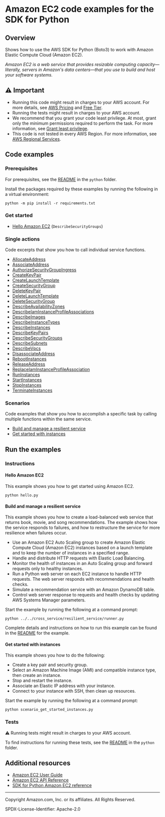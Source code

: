 # Amazon EC2 code examples for the SDK for Python

## Overview

Shows how to use the AWS SDK for Python (Boto3) to work with Amazon Elastic Compute Cloud (Amazon EC2).

<!--custom.overview.start-->
<!--custom.overview.end-->

_Amazon EC2 is a web service that provides resizable computing capacity—literally, servers in Amazon's data centers—that you use to build and host your software systems._

## ⚠ Important

* Running this code might result in charges to your AWS account. For more details, see [AWS Pricing](https://aws.amazon.com/pricing/) and [Free Tier](https://aws.amazon.com/free/).
* Running the tests might result in charges to your AWS account.
* We recommend that you grant your code least privilege. At most, grant only the minimum permissions required to perform the task. For more information, see [Grant least privilege](https://docs.aws.amazon.com/IAM/latest/UserGuide/best-practices.html#grant-least-privilege).
* This code is not tested in every AWS Region. For more information, see [AWS Regional Services](https://aws.amazon.com/about-aws/global-infrastructure/regional-product-services).

<!--custom.important.start-->
<!--custom.important.end-->

## Code examples

### Prerequisites

For prerequisites, see the [README](../../README.md#Prerequisites) in the `python` folder.

Install the packages required by these examples by running the following in a virtual environment:

```
python -m pip install -r requirements.txt
```

<!--custom.prerequisites.start-->
<!--custom.prerequisites.end-->

### Get started

- [Hello Amazon EC2](hello/hello_ec2.py#L4) (`DescribeSecurityGroups`)


### Single actions

Code excerpts that show you how to call individual service functions.

- [AllocateAddress](elastic_ip.py#L34)
- [AssociateAddress](elastic_ip.py#L59)
- [AuthorizeSecurityGroupIngress](security_group.py#L62)
- [CreateKeyPair](key_pair.py#L40)
- [CreateLaunchTemplate](../../cross_service/resilient_service/auto_scaler.py#L346)
- [CreateSecurityGroup](security_group.py#L35)
- [DeleteKeyPair](key_pair.py#L91)
- [DeleteLaunchTemplate](../../cross_service/resilient_service/auto_scaler.py#L409)
- [DeleteSecurityGroup](security_group.py#L129)
- [DescribeAvailabilityZones](../../cross_service/resilient_service/auto_scaler.py#L438)
- [DescribeIamInstanceProfileAssociations](../../cross_service/resilient_service/auto_scaler.py#L184)
- [DescribeImages](instance.py#L195)
- [DescribeInstanceTypes](instance.py#L217)
- [DescribeInstances](instance.py#L85)
- [DescribeKeyPairs](key_pair.py#L70)
- [DescribeSecurityGroups](security_group.py#L102)
- [DescribeSubnets](../../cross_service/resilient_service/auto_scaler.py#L731)
- [DescribeVpcs](../../cross_service/resilient_service/auto_scaler.py#L630)
- [DisassociateAddress](elastic_ip.py#L89)
- [RebootInstances](../../cross_service/resilient_service/auto_scaler.py#L21)
- [ReleaseAddress](elastic_ip.py#L112)
- [ReplaceIamInstanceProfileAssociation](../../cross_service/resilient_service/auto_scaler.py#L205)
- [RunInstances](instance.py#L34)
- [StartInstances](instance.py#L141)
- [StopInstances](instance.py#L168)
- [TerminateInstances](instance.py#L116)

### Scenarios

Code examples that show you how to accomplish a specific task by calling multiple
functions within the same service.

- [Build and manage a resilient service](../../cross_service/resilient_service/runner.py)
- [Get started with instances](scenario_get_started_instances.py)


<!--custom.examples.start-->
<!--custom.examples.end-->

## Run the examples

### Instructions


<!--custom.instructions.start-->
<!--custom.instructions.end-->

#### Hello Amazon EC2

This example shows you how to get started using Amazon EC2.

```
python hello.py
```


#### Build and manage a resilient service

This example shows you how to create a load-balanced web service that returns book, movie, and song recommendations. The example shows how the service responds to failures, and how to restructure the service for more resilience when failures occur.

- Use an Amazon EC2 Auto Scaling group to create Amazon Elastic Compute Cloud (Amazon EC2) instances based on a launch template and to keep the number of instances in a specified range.
- Handle and distribute HTTP requests with Elastic Load Balancing.
- Monitor the health of instances in an Auto Scaling group and forward requests only to healthy instances.
- Run a Python web server on each EC2 instance to handle HTTP requests. The web server responds with recommendations and health checks.
- Simulate a recommendation service with an Amazon DynamoDB table.
- Control web server response to requests and health checks by updating AWS Systems Manager parameters.

<!--custom.scenario_prereqs.cross_ResilientService.start-->
<!--custom.scenario_prereqs.cross_ResilientService.end-->

Start the example by running the following at a command prompt:

```
python ../../cross_service/resilient_service/runner.py
```


<!--custom.scenarios.cross_ResilientService.start-->
Complete details and instructions on how to run this example can be found in the
[README](../../cross_service/resilient_service/README.md) for the example.
<!--custom.scenarios.cross_ResilientService.end-->

#### Get started with instances

This example shows you how to do the following:

- Create a key pair and security group.
- Select an Amazon Machine Image (AMI) and compatible instance type, then create an instance.
- Stop and restart the instance.
- Associate an Elastic IP address with your instance.
- Connect to your instance with SSH, then clean up resources.

<!--custom.scenario_prereqs.ec2_Scenario_GetStartedInstances.start-->
<!--custom.scenario_prereqs.ec2_Scenario_GetStartedInstances.end-->

Start the example by running the following at a command prompt:

```
python scenario_get_started_instances.py
```


<!--custom.scenarios.ec2_Scenario_GetStartedInstances.start-->
<!--custom.scenarios.ec2_Scenario_GetStartedInstances.end-->

### Tests

⚠ Running tests might result in charges to your AWS account.


To find instructions for running these tests, see the [README](../../README.md#Tests)
in the `python` folder.



<!--custom.tests.start-->
<!--custom.tests.end-->

## Additional resources

- [Amazon EC2 User Guide](https://docs.aws.amazon.com/AWSEC2/latest/UserGuide/concepts.html)
- [Amazon EC2 API Reference](https://docs.aws.amazon.com/AWSEC2/latest/APIReference/Welcome.html)
- [SDK for Python Amazon EC2 reference](https://boto3.amazonaws.com/v1/documentation/api/latest/reference/services/ec2.html)

<!--custom.resources.start-->
<!--custom.resources.end-->

---

Copyright Amazon.com, Inc. or its affiliates. All Rights Reserved.

SPDX-License-Identifier: Apache-2.0